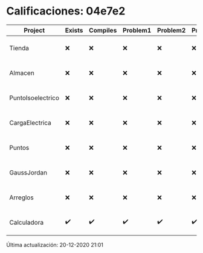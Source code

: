 # Calificaciones: 04e7e2
|Project|Exists|Compiles|Problem1|Problem2|Problem3|Extra|Grade|CommitHash|CommitDate|CheckDate|DueDate|Comments|
|-|-|-|-|-|-|-|-|-|-|-|-|-|
|Tienda|❌|❌|❌|❌|❌|❌|5.0|nan|nan|20-12-2020 21:01:39|11-12-2020 21:00:00|No se encontró el archivo en PracticasComputacionI/Tienda/Almacen.cpp|
|Almacen|❌|❌|❌|❌|❌|❌|5.0|nan|nan|20-12-2020 21:01:38|04-12-2020 21:00:00|No se encontró el archivo en PracticasComputacionI/Almacen/Almacen.cpp|
|PuntoIsoelectrico|❌|❌|❌|❌|❌|❌|5.0|nan|nan|20-12-2020 21:01:37|26-11-2020 21:00:00|No se encontró el archivo en PracticasComputacionI/PuntoIsoelectrico/Grupo.cpp|
|CargaElectrica|❌|❌|❌|❌|❌|❌|5.0|nan|nan|20-12-2020 21:01:36|19-11-2020 21:00:00|No se encontró el archivo en PracticasComputacionI/CargaElectrica/CargaElectrica.cpp|
|Puntos|❌|❌|❌|❌|❌|❌|5.0|nan|nan|20-12-2020 21:01:35|05-11-2020 21:00:00|No se encontró el archivo en PracticasComputacionI/Puntos/Punto.cpp|
|GaussJordan|❌|❌|❌|❌|❌|❌|5.0|nan|nan|20-12-2020 21:01:34|19-11-2020 21:00:00|No se encontró el archivo en PracticasComputacionI/GaussJordan/GaussJordan.cpp|
|Arreglos|❌|❌|❌|❌|❌|❌|5.0|nan|nan|20-12-2020 21:01:33|22-10-2020 21:00:00|No se encontró el archivo en PracticasComputacionI/Arreglos/Arreglos.cpp|
|Calculadora|✔️|✔️|✔️|✔️|✔️|❌|10.0|8f3759d3941afe92f7b5bf62ba6440d44ef454cf|14-10-2020 23:12:07|15-10-2020 21:24:12|15-10-2020 21:00:00|No evita la división entre cero|

Última actualización: 20-12-2020 21:01